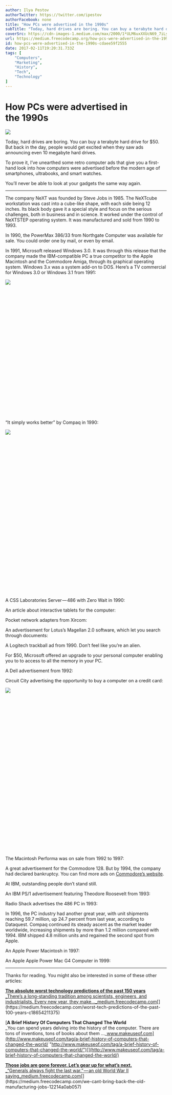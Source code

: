 ```yaml
---
author: Ilya Pestov
authorTwitter: https://twitter.com/ipestov
authorFacebook: none
title: "How PCs were advertised in the 1990s"
subTitle: "Today, hard drives are boring. You can buy a terabyte hard drive for $50. But back in the day, people would get excited when they saw ads..."
coverSrc: https://cdn-images-1.medium.com/max/2000/1*ULM6uxXXUcN69_7iLyPH3w.jpeg
url: https://medium.freecodecamp.org/how-pcs-were-advertised-in-the-1990s-cdaee59f2555
id: how-pcs-were-advertised-in-the-1990s-cdaee59f2555
date: 2017-02-11T19:20:31.733Z
tags: [
	"Computers",
	"Marketing",
	"History",
	"Tech",
	"Technology"
]
---
```

# How PCs were advertised in the 1990s











![](https://cdn-images-1.medium.com/max/2000/1*ULM6uxXXUcN69_7iLyPH3w.jpeg)












Today, hard drives are boring. You can buy a terabyte hard drive for $50\. But back in the day, people would get excited when they saw ads announcing even 10 megabyte hard drives.

To prove it, I’ve unearthed some retro computer ads that give you a first-hand look into how computers were advertised before the modern age of smartphones, ultrabooks, and smart watches.

You’ll never be able to look at your gadgets the same way again.











* * *







The company NeXT was founded by Steve Jobs in 1985\. The NeXTcube workstation was cast into a cube-like shape, with each side being 12 inches. Its black body gave it a special style and focus on the serious challenges, both in business and in science. It worked under the control of NeXTSTEP operating system. It was manufactured and sold from 1990 to 1993.














In 1990, the PowerMax 386/33 from Northgate Computer was available for sale. You could order one by mail, or even by email.














In 1991, Microsoft released Windows 3.0\. It was through this release that the company made the IBM-compatible PC a true competitor to the Apple Macintosh and the Commodore Amiga, through its graphical operating system. Windows 3.x was a system add-on to DOS. Here’s a TV commercial for Windows 3.0 or Windows 3.1 from 1991:





![](https://i.embed.ly/1/display/resize?url=https%3A%2F%2Fi.ytimg.com%2Fvi%2FY7jlEghfk3I%2Fhqdefault.jpg&key=4fce0568f2ce49e8b54624ef71a8a5bd&width=40)


<iframe data-width="854" data-height="480" width="700" height="393" data-src="https://medium.freecodecamp.org/media/2a181feae702c4fcc9fd0a3eca0d4235?postId=cdaee59f2555" data-media-id="2a181feae702c4fcc9fd0a3eca0d4235" data-thumbnail="https://i.embed.ly/1/image?url=https%3A%2F%2Fi.ytimg.com%2Fvi%2FY7jlEghfk3I%2Fhqdefault.jpg&amp;key=4fce0568f2ce49e8b54624ef71a8a5bd" class="progressiveMedia-iframe js-progressiveMedia-iframe" allowfullscreen="" frameborder="0"></iframe>








“It simply works better” by Compaq in 1990:





![](https://i.embed.ly/1/display/resize?url=https%3A%2F%2Fi.ytimg.com%2Fvi%2FGY7E2sEr5Dw%2Fhqdefault.jpg&key=4fce0568f2ce49e8b54624ef71a8a5bd&width=40)


<iframe data-width="640" data-height="480" width="640" height="480" data-src="https://medium.freecodecamp.org/media/1fe6ff9383d9836e72afa100b634bd0b?postId=cdaee59f2555" data-media-id="1fe6ff9383d9836e72afa100b634bd0b" data-thumbnail="https://i.embed.ly/1/image?url=https%3A%2F%2Fi.ytimg.com%2Fvi%2FGY7E2sEr5Dw%2Fhqdefault.jpg&amp;key=4fce0568f2ce49e8b54624ef71a8a5bd" class="progressiveMedia-iframe js-progressiveMedia-iframe" allowfullscreen="" frameborder="0"></iframe>








A CSS Laboratories Server — 486 with Zero Wait in 1990:














An article about interactive tablets for the computer:














Pocket network adapters from Xircom:














An advertisement for Lotus’s Magellan 2.0 software, which let you search through documents:














A Logitech trackball ad from 1990\. Don’t feel like you’re an alien.














For $50, Microsoft offered an upgrade to your personal computer enabling you to to access to all the memory in your PC.














A Dell advertisement from 1992:














Circuit City advertising the opportunity to buy a computer on a credit card:





![](https://i.embed.ly/1/display/resize?url=https%3A%2F%2Fi.ytimg.com%2Fvi%2F9vZSH5BfpAg%2Fhqdefault.jpg&key=4fce0568f2ce49e8b54624ef71a8a5bd&width=40)


<iframe data-width="640" data-height="480" width="640" height="480" data-src="https://medium.freecodecamp.org/media/9edd6fc4e58da5bec927fa7f3c5963dc?postId=cdaee59f2555" data-media-id="9edd6fc4e58da5bec927fa7f3c5963dc" data-thumbnail="https://i.embed.ly/1/image?url=https%3A%2F%2Fi.ytimg.com%2Fvi%2F9vZSH5BfpAg%2Fhqdefault.jpg&amp;key=4fce0568f2ce49e8b54624ef71a8a5bd" class="progressiveMedia-iframe js-progressiveMedia-iframe" allowfullscreen="" frameborder="0"></iframe>








The Macintosh Performa was on sale from 1992 to 1997:





















































A great advertisement for the Commodore 128\. But by 1994, the company had declared bankruptcy. You can find more ads on [Commodore’s website](http://www.commodore.ca/gallery/adverts_commodore/ads.htm).














At IBM, outstanding people don’t stand still.














An IBM PS/1 advertisement featuring Theodore Roosevelt from 1993:














Radio Shack advertises the 486 PC in 1993:














In 1996, the PC industry had another great year, with unit shipments reaching 59.7 million, up 24.7 percent from last year, according to Dataquest. Compaq continued its steady ascent as the market leader worldwide, increasing shipments by more than 1.2 million compared with 1994\. IBM shipped 4.8 million units and regained the second spot from Apple.














An Apple Power Macintosh in 1997:














An Apple Apple Power Mac G4 Computer in 1999:
























* * *







Thanks for reading. You might also be interested in some of these other articles:

[**The absolute worst technology predictions of the past 150 years**  
_There’s a long-standing tradition among scientists, engineers, and industrialists. Every new year, they make…_medium.freecodecamp.com](https://medium.freecodecamp.com/worst-tech-predictions-of-the-past-100-years-c18654211375 "https://medium.freecodecamp.com/worst-tech-predictions-of-the-past-100-years-c18654211375")[](https://medium.freecodecamp.com/worst-tech-predictions-of-the-past-100-years-c18654211375)

[**A Brief History Of Computers That Changed The World**  
_You can spend years delving into the history of the computer. There are tons of inventions, tons of books about them …_www.makeuseof.com](http://www.makeuseof.com/tag/a-brief-history-of-computers-that-changed-the-world/ "http://www.makeuseof.com/tag/a-brief-history-of-computers-that-changed-the-world/")[](http://www.makeuseof.com/tag/a-brief-history-of-computers-that-changed-the-world/)

[**Those jobs are gone forever. Let’s gear up for what’s next.**  
_“Generals always fight the last war.” — an old World War II saying_medium.freecodecamp.com](https://medium.freecodecamp.com/we-cant-bring-back-the-old-manufacturing-jobs-12214a0ab057 "https://medium.freecodecamp.com/we-cant-bring-back-the-old-manufacturing-jobs-12214a0ab057")[](https://medium.freecodecamp.com/we-cant-bring-back-the-old-manufacturing-jobs-12214a0ab057)








